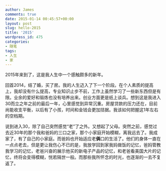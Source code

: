 ```yaml
---
author: James
comments: true
date: 2015-01-14 00:45:57+00:00
layout: post
slug: hello-2015
title: '2015'
wordpress_id: 475
categories:
- 随笔
tags:
- 人生
- 家
---
```


2015年来到了，这是我人生中一个感触颇多的新年。

回首2014，结了婚，买了房。我的人生迈入了下一个阶段。在个人素质的提高上，我却没有什么提高，专业知识止步不前，工作上虽然学习了一些新东西但是有限。业余的爱好和锻炼也没有培养出来。创业方面更是纸上谈兵。想到这是我进入30而立之年之前的最后一年，心里感觉到异常沉重。房屋贷款的压力还在，目前尚能收支平衡，以后有了小孩，时间和金钱会更加拮据。我该如何把握这1年左右的空档期。

说到进入30，除了自己突然感觉“老”了之外。又想起了父母。突然之前，感觉过去近30年的那个我和爸妈的三口之家，那个小家庭开始模糊，离我远去了。我成家了，有了自己的小家庭。而爸妈也开始适应老**俩**口的生活了。他们的身体一直在一点点老去，但是更让我伤心不已的是，我放学回到家我妈做饭的记忆，爸妈管教我学习的记忆，老爸兴奋的展示他买的新电子产品的记忆，和老爸看美国大片的记忆，终将会变得模糊，恍若隔世一般。而那些我所怀念的时光，也逐渐的一去不复返了。
